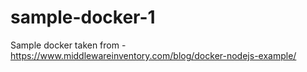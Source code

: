 # sample-docker-1
Sample docker 
taken from - https://www.middlewareinventory.com/blog/docker-nodejs-example/

